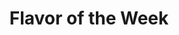 ---
pid: ch19
title: Flavor of the Week
location_transcription: South Philadelphia
coordinates: "[-75.167279992286, 39.914114545992]"
zipcode: '19148'
gen_neighborhood: South Philadelphia
neighborhood: Whitman,Pennsport,South Philadelphia
outside_phl: 
age: '22'
age_range: 20-29
instagram: 
image_file_name: ch_19.jpg
proposal_transcription: |-
  switches every week
  diff country's flag
  that country's food (free sample sponsored by neighboring restaurants)
topic: Food,Inclusivity
topic_summary: 0, 0, 0
type: Interactive,Other No Form
keywords_other: 
credit: Maureen Fleming; Nate Dawson; Kiersten Merkel
image_labels: Food stand with flag hung above it
twitter: 
facebook: 
permalink: "/monuments/ch19/"
layout: item-page
---